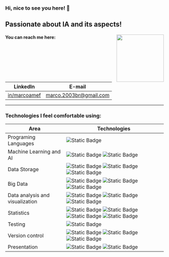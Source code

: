 ### Hi, nice to see you here! 👋

## Passionate about IA and its aspects! 

#### You can reach me here: <img align="right" src="https://i.giphy.com/media/v1.Y2lkPTc5MGI3NjExNHg2bHd3MXE0Y29yaGEyam1ucTE2anhhMnp5N3QyMmwzd284Y2pmZSZlcD12MV9pbnRlcm5hbF9naWZfYnlfaWQmY3Q9Zw/pzryvxGeykOxeC0fWb/giphy.gif" width="150">
| LinkedIn | E-mail | 
| - | - |
| [in/marcoamef](https://www.linkedin.com/in/marcoamef/) | [marco.2003br@gmail.com](mailto:marco.2003br@gmail.com) |

---
### Technologies I feel comfortable using:
| Area | Technologies |
| - | - |
| Programing Languages | ![Static Badge](https://img.shields.io/badge/python-%23ffffff?style=for-the-badge&logo=python&logoColor=white&labelColor=%23000000) |
| Machine Learning and AI | ![Static Badge](https://img.shields.io/badge/scikit--learn-%23ffffff?style=for-the-badge&logo=scikitlearn&logoColor=white&labelColor=%23000000) ![Static Badge](https://img.shields.io/badge/keras-%23ffffff?style=for-the-badge&logo=keras&logoColor=white&labelColor=%23000000)|
| Data Storage | ![Static Badge](https://img.shields.io/badge/postgresql-%23ffffff?style=for-the-badge&logo=postgresql&logoColor=white&labelColor=%23000000) ![Static Badge](https://img.shields.io/badge/mongodb-%23ffffff?style=for-the-badge&logo=mongodb&logoColor=white&labelColor=%23000000) ![Static Badge](https://img.shields.io/badge/sqlalchemy-%23ffffff?style=for-the-badge&logo=sqlalchemy&logoColor=white&labelColor=%23000000)|
| Big Data | ![Static Badge](https://img.shields.io/badge/databricks-%23ffffff?style=for-the-badge&logo=databricks&logoColor=white&labelColor=%23000000) ![Static Badge](https://img.shields.io/badge/apache%20spark-%23ffffff?style=for-the-badge&logo=apachespark&logoColor=white&labelColor=%23000000) ![Static Badge](https://img.shields.io/badge/apache%20parquet-%23ffffff?style=for-the-badge&logo=apacheparquet&logoColor=white&labelColor=%23000000) |
| Data analysis and visualization | ![Static Badge](https://img.shields.io/badge/pandas-%23ffffff?style=for-the-badge&logo=pandas&logoColor=white&labelColor=%23000000) ![Static Badge](https://img.shields.io/badge/seaborn-%23ffffff?style=for-the-badge) ![Static Badge](https://img.shields.io/badge/plotly-%23ffffff?style=for-the-badge&logo=plotly&logoColor=white&labelColor=%23000000)|
| Statistics | ![Static Badge](https://img.shields.io/badge/matplotlib-%23ffffff?style=for-the-badge) ![Static Badge](https://img.shields.io/badge/sympy-%23ffffff?style=for-the-badge&logo=sympy&logoColor=white&labelColor=%23000000) ![Static Badge](https://img.shields.io/badge/scipy-%23ffffff?style=for-the-badge&logo=scipy&logoColor=white&labelColor=%23000000) ![Static Badge](https://img.shields.io/badge/numpy-%23ffffff?style=for-the-badge&logo=numpy&logoColor=white&labelColor=%23000000)|
| Testing | ![Static Badge](https://img.shields.io/badge/jester-%23ffffff?style=for-the-badge&logo=jester&logoColor=white&labelColor=%23000000) |
| Version control | ![Static Badge](https://img.shields.io/badge/git-%23ffffff?style=for-the-badge&logo=git&logoColor=white&labelColor=%23000000) ![Static Badge](https://img.shields.io/badge/trello-%23ffffff?style=for-the-badge&logo=trello&logoColor=white&labelColor=%23000000) ![Static Badge](https://img.shields.io/badge/overleaf-%23ffffff?style=for-the-badge&logo=overleaf&logoColor=white&labelColor=%23000000) |
| Presentation | ![Static Badge](https://img.shields.io/badge/canva-%23ffffff?style=for-the-badge&logo=canva&logoColor=white&labelColor=%23000000) ![Static Badge](https://img.shields.io/badge/latex-%23ffffff?style=for-the-badge&logo=latex&logoColor=white&labelColor=%23000000) |
